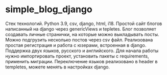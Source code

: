 # simple_blog_django
Стек технологий. Python 3.9, csv, django, html, i18.
Простой сайт блогов написанный на django через genericViews и tepletes.
Блог позволяет создавать личные странички, на которые можно выкладывать посты. Можно подгрузить несколько постов через csv файл.
Реализована простая регистрация и работа с юзерами, встроенная в django.
Поддержка двух языков, русского и английского.
Для начала работы нужно импортировать проект, установить пакеты с requirements, применить миграции.
Переключение языков реализовано в header в templetes, можете менять в настройках django.
